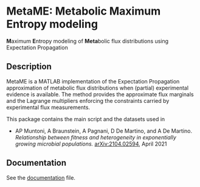 # MetaME: Metabolic Maximum Entropy modeling 
**M**aximum **E**ntropy modeling of **Meta**bolic flux distributions using Expectation Propagation

## Description

MetaME is a MATLAB implementation of the Expectation Propagation approximation of metabolic flux distributions when (partial) experimental evidence is available. 
The method provides the approximate flux marginals and the Lagrange multipliers enforcing the constraints carried by experimental flux measurements.

This package contains the main script and the datasets used in 
+ AP Muntoni, A Braunstein, A Pagnani, D De Martino, and A De Martino. *Relationship between fitness and heterogeneity in exponentially growing microbial populations.* [arXiv:2104.02594](https://arxiv.org/abs/2104.02594), April 2021

## Documentation
See the [documentation](https://github.com/anna-pa-m/MetaME/blob/main/docs/documentation.md) file.
